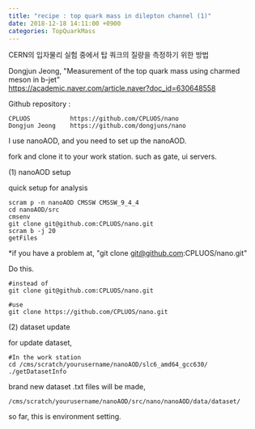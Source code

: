 ```yaml
---
title: "recipe : top quark mass in dilepton channel (1)"
date: 2018-12-18 14:11:00 +0900
categories: TopQuarkMass
---
```


CERN의 입자물리 실험 중에서 탑 쿼크의 질량을 측정하기 위한 방법    

Dongjun Jeong, "Measurement of the top quark mass using charmed meson in b-jet"    
<https://academic.naver.com/article.naver?doc_id=630648558>


Github repository : 
```
CPLUOS           https://github.com/CPLUOS/nano 
Dongjun Jeong    https://github.com/dongjuns/nano 
```
I use nanoAOD, and you need to set up the nanoAOD.

fork and clone it to your work station. such as gate, ui servers.

(1) nanoAOD setup

quick setup for analysis
```
scram p -n nanoAOD CMSSW CMSSW_9_4_4
cd nanoAOD/src
cmsenv
git clone git@github.com:CPLUOS/nano.git
scram b -j 20
getFiles
```

*if you have a problem at,
"git clone git@github.com:CPLUOS/nano.git"    

Do this.
```
#instead of
git clone git@github.com:CPLUOS/nano.git

#use        
git clone https://github.com/CPLUOS/nano.git
```

(2) dataset update

for update dataset,
```
#In the work station
cd /cms/scratch/yourusername/nanoAOD/slc6_amd64_gcc630/
./getDatasetInfo
```

brand new dataset .txt files will be made, 
```
/cms/scratch/yourusername/nanoAOD/src/nano/nanoAOD/data/dataset/
```


so far, this is environment setting.
